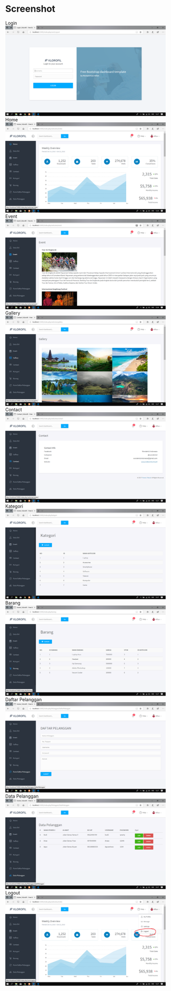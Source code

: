 # Screenshot
Login ![alt text](https://github.com/Alfian29/Praktikum7/blob/master/SSLogin/login.png)
Home ![alt text](https://github.com/Alfian29/Praktikum7/blob/master/SSLogin/home.png)
Event ![alt text](https://github.com/Alfian29/Praktikum7/blob/master/SSLogin/event.png)
Gallery ![alt text](https://github.com/Alfian29/Praktikum7/blob/master/SSLogin/gallery.png)
Contact ![alt text](https://github.com/Alfian29/Praktikum7/blob/master/SSLogin/contact.png)
Kategori ![alt text](https://github.com/Alfian29/Praktikum7/blob/master/SSLogin/kategori.png)
Barang ![alt text](https://github.com/Alfian29/Praktikum7/blob/master/SSLogin/barang.png)
Daftar Pelanggan ![alt text](https://github.com/Alfian29/Praktikum7/blob/master/SSLogin/daftarpelanggan.png)
Data Pelanggan ![alt text](https://github.com/Alfian29/Praktikum7/blob/master/SSLogin/datapelanggan.png)
Logout ![alt text](https://github.com/Alfian29/Praktikum7/blob/master/SSLogin/logout.png)
